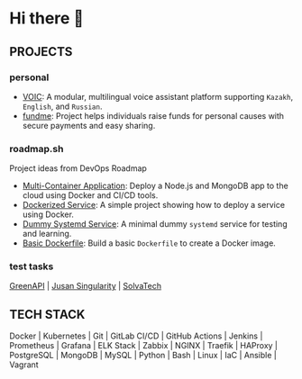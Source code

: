 # Hi there 👋
## PROJECTS
### personal
- [VOIC](https://gitlab.com/voic): A modular, multilingual voice assistant platform supporting `Kazakh`, `English`, and `Russian`.
- [fundme](https://github.com/peible/fundme): Project helps individuals raise funds for personal causes with secure payments and easy sharing.
  
### roadmap.sh
Project ideas from DevOps Roadmap
- [Multi-Container Application](https://github.com/peible/rm-mca): Deploy a Node.js and MongoDB app to the cloud using Docker and CI/CD tools.
- [Dockerized Service](https://github.com/peible/rm-dsd): A simple project showing how to deploy a service using Docker.
- [Dummy Systemd Service](https://github.com/peible/rm-dss): A minimal dummy `systemd` service for testing and learning.
- [Basic Dockerfile](https://github.com/peible/rm-bd): Build a basic `Dockerfile` to create a Docker image.

### test tasks
[GreenAPI](https://github.com/peible/green-api-task) | [Jusan Singularity](https://github.com/peible/jdo) | [SolvaTech](https://github.com/peible/solva-task)

## TECH STACK
Docker | Kubernetes | Git | GitLab CI/CD | GitHub Actions | Jenkins | Prometheus | Grafana | ELK Stack | Zabbix | NGINX | Traefik | HAProxy | PostgreSQL | MongoDB | MySQL | Python | Bash | Linux | IaC | Ansible | Vagrant
